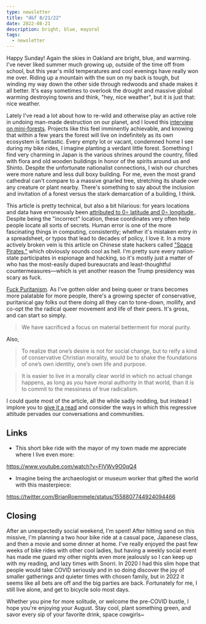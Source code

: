 ```yaml
---
type: newsletter
title: "d&f 8/21/22"
date: 2022-08-21
description: bright, blue, mayoral
tags:
  - newsletter
---
```


Happy Sunday! Again the skies in Oakland are bright, blue, and warming. I've never liked summer much growing up, outside of the time off from school, but this year's mild temperatures and cool evenings have really won me over. Riding up a mountain with the sun on my back is tough, but winding my way down the other side through redwoods and shade makes it all better. It's easy sometimes to overlook the drought and massive global warming destroying towns and think, "hey, nice weather", but it is just that: nice weather.

Lately I've read a lot about how to re-wild and otherwise play an active role in undoing man-made destruction on our planet, and I loved this [interview on mini-forests](https://www.inverse.com/science/mini-forests). Projects like this feel imminently achievable, and knowing that within a few years the forest will live on indefinitely as its own ecosystem is fantastic. Every empty lot or vacant, condemned  home I see during my bike rides, I imagine planting a verdant little forest. Something I find very charming in Japan is the various shrines around the country, filled with flora and old wooden buildings in honor of the spirits around us and Shinto. Despite the unfortunate nationalist connections, I wish our churches were more nature and less dull boxy building. For me, even the most grand cathedral can't compare to a massive gnarled tree, stretching its shade over any creature or plant nearby. There's something to say about the inclusion and invitation of a forest versus the stark demarcation of a building, I think.

This article is pretty technical, but also a bit hilarious: for years locations and data have erroneously been [attributed to 0∘ latitude and 0∘ longitude ](https://arxiv.org/abs/2204.08383). Despite being the "incorrect" location, these coordinates very often help people locate all sorts of secrets. Human error is one of the more fascinating things in computing, consistently; whether it's mistaken entry in a spreadsheet, or typos that lead to decades of policy, I love it. In a more actively broken vein is this article on Chinese state hackers called ["Space Pirates,"](https://www.bleepingcomputer.com/news/security/chinese-space-pirates-are-hacking-russian-aerospace-firms/) which obviously sounds cool as hell. I'm pretty sure every nation-state participates in espionage and hacking, so it's mostly just a matter of who has the most-easily duped bureaucrats and least-thoughtful countermeasures—which is yet another reason the Trump presidency was scary as fuck.  

[Fuck Puritanism](https://mentalhellth.xyz/p/fuck-puritanism). As I've gotten older and being queer or trans becomes more palatable for more people, there's a growing specter of conservative, puritanical gay folks out there doing all they can to tone-down, mollify, and co-opt the the radical queer movement and life of their peers. It's gross, and can start so simply.

> We have sacrificed a focus on material betterment for moral purity. 

Also,

> To realize that one’s desire is not for social change, but to reify a kind of conservative Christian morality, would be to shake the foundations of one’s own identity, one’s own life and purpose.

>  It is easier to live in a morally clear world in which no actual change happens, as long as you have moral authority in that world, than it is to commit to the messiness of true radicalism.

I could quote most of the article, all the while sadly nodding, but instead I implore you to [give it a read](https://mentalhellth.xyz/p/fuck-puritanism) and consider the ways in which this regressive attitude pervades our conversations and communities.

## Links

- This short bike ride with the mayor of my town made me appreciate where I live even more:

https://www.youtube.com/watch?v=FlVWv9O0qQ4

- Imagine being the archaeologist or museum worker that gifted the world with this masterpiece:

https://twitter.com/BrianRoemmele/status/1558807744924094466

## Closing

After an unexpectedly social weekend, I'm spent! After hitting send on this missive, I'm planning a two hour bike ride at a casual pace, Japanese class, and then a movie and some dinner at home. I've really enjoyed the past few weeks of bike rides with other cool ladies, but having a weekly social event has made me guard my other nights even more jealously so I can keep up with my reading, and lazy times with Snorri. In 2020 I had this slim hope that people would take COVID seriously and in so doing discover the joy of smaller gatherings and quieter times with chosen family, but in 2022 it seems like all bets are off and the big parties are back. Fortunately for me, I still live alone, and get to bicycle solo most days. 

Whether you pine for more solitude, or welcome the pre-COVID bustle, I hope you're enjoying your August. Stay cool, plant something green, and savor every sip of your favorite drink, space cowgirls~